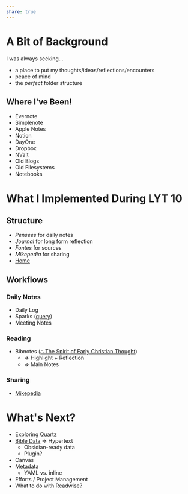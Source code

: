 ```yaml
---  
share: true  
---  
```

# A Bit of Background  
  
I was always seeking...   
  
- a place to put my thoughts/ideas/reflections/encounters  
- peace of mind  
- the *perfect* folder structure  
  
## Where I've Been!  
- Evernote  
- Simplenote  
- Apple Notes  
- Notion  
- DayOne  
- Dropbox  
- NValt  
- Old Blogs  
- Old Filesystems  
- Notebooks  
  
  
  
  
  
  
# What I Implemented During LYT 10  
  
## Structure  
- *Pensees* for daily notes  
- *Journal* for long form reflection  
- *Fontes* for sources  
- *Mikepedia* for sharing  
- [Home](../Home.md)  
  
## Workflows  
  
### Daily Notes  
  
- Daily Log  
- Sparks ([query](../Sparks.md))  
- Meeting Notes  
  
### Reading  
- Bibnotes ([∴ The Spirit of Early Christian Thought](../%E2%88%B4%20The%20Spirit%20of%20Early%20Christian%20Thought.md))  
	- => Highlight + Reflection  
	- => Main Notes  
  
### Sharing  
- [Mikepedia](https://mikebrinker.net/mikepedia)  
  
# What's Next?  
  
- Exploring [Quartz](https://github.com/jackyzha0/quartz)  
- [Bible Data](https://github.com/Clear-Bible/macula-greek) => Hypertext  
	- Obsidian-ready data  
	- Plugin?  
- Canvas  
- Metadata  
	- YAML vs. inline  
- Efforts / Project Management  
- What to do with Readwise?